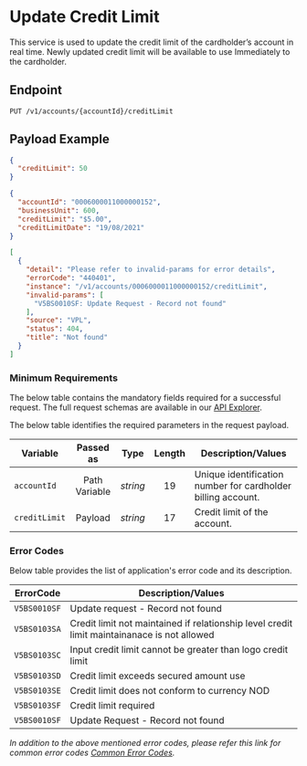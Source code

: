 # Update Credit Limit

This service is used to update the credit limit of the cardholder’s account in real time. Newly updated credit limit will be available to use Immediately to the cardholder.

## Endpoint

`PUT /v1/accounts/{accountId}/creditLimit`

## Payload Example

<!--
type: tab
titles: Request, Response, Error
-->

```json
{
  "creditLimit": 50   
}
```

<!--
type: tab
-->

```json
{
  "accountId": "0006000011000000152",
  "businessUnit": 600,
  "creditLimit": "$5.00",
  "creditLimitDate": "19/08/2021"
}
```

<!--
type: tab
-->

```json
[
  {
    "detail": "Please refer to invalid-params for error details",
    "errorCode": "440401",
    "instance": "/v1/accounts/0006000011000000152/creditLimit",
    "invalid-params": [
      "V5BS0010SF: Update Request - Record not found"
    ],
    "source": "VPL",
    "status": 404,
    "title": "Not found"
  }
]
```

<!-- type: tab-end -->

### Minimum Requirements

The below table contains the mandatory fields required for a successful request. The full request schemas are available in our [API Explorer](../api/?type=put&path=/v1/accounts/{accountId}/creditLimit).

The below table identifies the required parameters in the request payload.

| Variable | Passed as | Type | Length | Description/Values |
| -------- | :-------: | :--: | :------------: | ------------------ |
| `accountId` | Path Variable | *string* | 19 | Unique identification number for cardholder billing account. | 
| `creditLimit` | Payload | *string* | 17 | Credit limit of the account. |

### Error Codes

Below table provides the list of application's error code and its description.

| ErrorCode |  Description/Values |
| --------  | ------------------ |
| `V5BS0010SF` | Update request - Record not found |
| `V5BS0103SA` | Credit limit not maintained if relationship level credit limit maintainanace is not allowed |
| `V5BS0103SC` | Input credit limit cannot be greater than logo credit limit |
| `V5BS0103SD` | Credit limit exceeds secured amount use |
| `V5BS0103SE` | Credit limit does not conform to currency NOD |  
| `V5BS0103SF` | Credit limit required |
| `V5BS0010SF` | Update Request - Record not found |

*In addition to the above mentioned error codes, please refer this link for common error codes [Common Error Codes](?path=docs/Common_Error_Code.md).*
